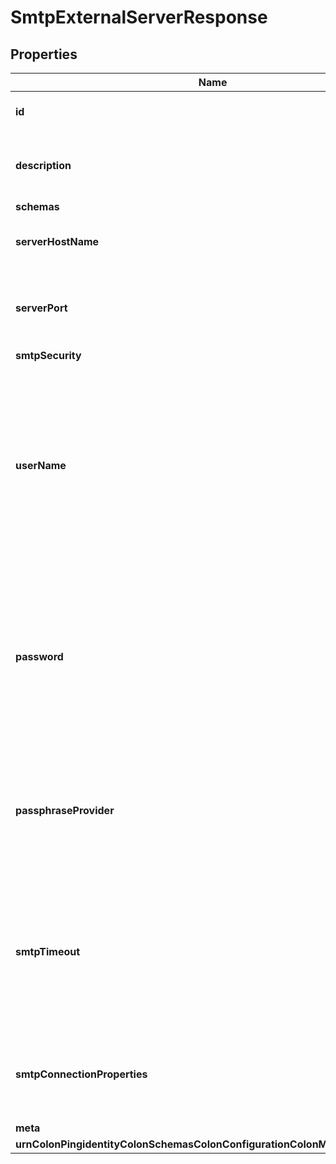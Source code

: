 

# SmtpExternalServerResponse


## Properties

| Name | Type | Description | Notes |
|------------ | ------------- | ------------- | -------------|
|**id** | **String** | Name of the External Server |  |
|**description** | **String** | A description for this External Server |  [optional] |
|**schemas** | **List&lt;EnumsmtpExternalServerSchemaUrn&gt;** |  |  |
|**serverHostName** | **String** | The host name of the smtp server. |  |
|**serverPort** | **Integer** | The port number where the smtp server listens for requests. |  [optional] |
|**smtpSecurity** | **EnumexternalServerSmtpSecurityProp** |  |  [optional] |
|**userName** | **String** | The name of the login account to use when connecting to the smtp server. Both username and password must be supplied if this attribute is set. |  [optional] |
|**password** | **String** | The login password for the specified user name. Both username and password must be supplied if this attribute is set. |  [optional] |
|**passphraseProvider** | **String** | The passphrase provider to use to obtain the login password for the specified user. |  [optional] |
|**smtpTimeout** | **String** | Specifies the maximum length of time that a connection or attempted connection to a SMTP server may take. |  [optional] |
|**smtpConnectionProperties** | **List&lt;String&gt;** | Specifies the connection properties for the smtp server. |  [optional] |
|**meta** | [**MetaMeta**](MetaMeta.md) |  |  [optional] |
|**urnColonPingidentityColonSchemasColonConfigurationColonMessagesColon20** | [**MetaUrnPingidentitySchemasConfigurationMessages20**](MetaUrnPingidentitySchemasConfigurationMessages20.md) |  |  [optional] |



